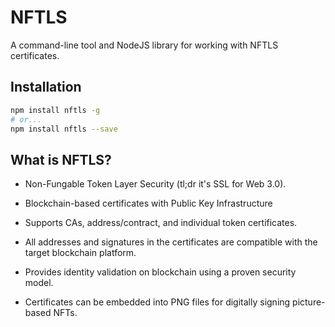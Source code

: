 # NFTLS
A command-line tool and NodeJS library for working with NFTLS certificates.

## Installation
```bash
npm install nftls -g
# or...
npm install nftls --save
```

## What is NFTLS?
- Non-Fungable Token Layer Security (tl;dr it's SSL for Web 3.0).

- Blockchain-based certificates with Public Key Infrastructure

- Supports CAs, address/contract, and individual token certificates.

- All addresses and signatures in the certificates are compatible with the target blockchain platform.

- Provides identity validation on blockchain using a proven security model.

- Certificates can be embedded into PNG files for digitally signing picture-based NFTs.

